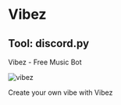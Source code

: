 # Vibez
## Tool: discord.py

Vibez - Free Music Bot

![vibez](https://user-images.githubusercontent.com/86393989/224524463-98b6b0ac-000b-4dab-9faa-d061bb165a0a.png)

Create your own vibe with Vibez

